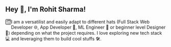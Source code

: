 ## Hey 👋, I'm Rohit Sharma!


<a href='https://www.linkedin.com/in/iiamrohitsharma/'><img align='left' alt="linkedin" 
       src="https://github.com/iiamrohitsharma/iiamrohitsharma/blob/c791282fc8d64247102269ee60f249c9aab3b97b/assets/linkedin.svg" height='18px' /></a>

I am a versatilist and easily adapt to different hats (Full Stack Web Developer 🌐, App Developer 📱, ML Engineer 🤖 or beginner level Designer 🎨) depending on what the project requires. I love exploring new tech stack 💻 and leveraging them to build cool stuffs 🛠️. 
<br/>
<br/>
